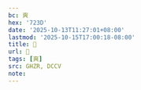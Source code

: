 ```yaml
---
bc: 爽
hex: '723D'
date: '2025-10-13T11:27:01+08:00'
lastmod: '2025-10-15T17:00:18-08:00'
title: 󰕀
url: 󰕀
tags: [爽]
src: GHZR, DCCV
note:
---
```

